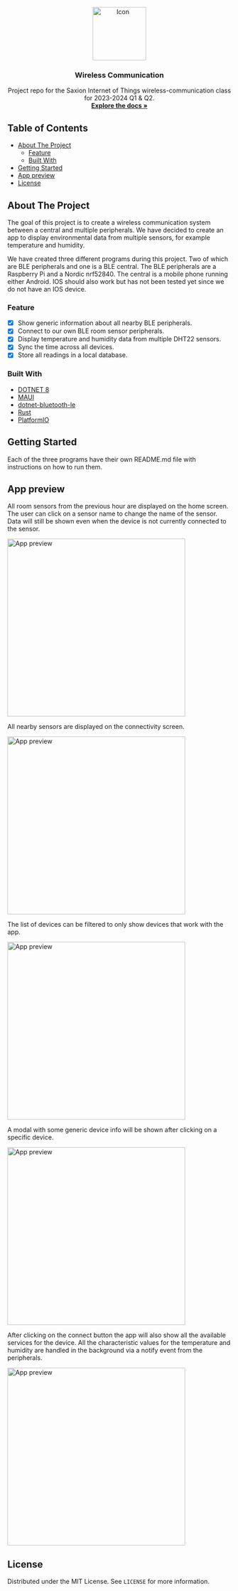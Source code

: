 <!-- PROJECT ICON -->
<br />
<div align="center">
  <a href="https://github.com/NancyTang50/wireless-communication">
    <img src="assets/icon.png" alt="Icon" width="120" height="120">
  </a>

  <h3 align="center">Wireless Communication</h3>

  <p align="center">
    Project repo for the Saxion Internet of Things wireless-communication class for 2023-2024 Q1 & Q2.
    <br />
    <a href="https://github.com/NancyTang50/wireless-communication/tree/master/docs"><strong>Explore the docs »</strong></a>
    <br />
  </p>
</div>


<!-- TABLE OF CONTENTS -->
## Table of Contents <!-- omit in toc -->
- [About The Project](#about-the-project)
  - [Feature](#feature)
  - [Built With](#built-with)
- [Getting Started](#getting-started)
- [App preview](#app-preview)
- [License](#license)


<!-- ABOUT THE PROJECT -->
## About The Project
The goal of this project is to create a wireless communication system between a central and multiple peripherals.
We have decided to create an app to display environmental data from multiple sensors, for example temperature and humidity.

We have created three different programs during this project. Two of which are BLE peripherals and one is a BLE central.
The BLE peripherals are a Raspberry Pi and a Nordic nrf52840. The central is a mobile phone running either Android. IOS should also work but has not been tested yet since we do not have an IOS device.

### Feature
- [x] Show generic information about all nearby BLE peripherals.
- [x] Connect to our own BLE room sensor peripherals.
- [x] Display temperature and humidity data from multiple DHT22 sensors.
- [x] Sync the time across all devices.
- [x] Store all readings in a local database.

<!-- BUILT WITH -->
### Built With
- [DOTNET 8](https://dotnet.microsoft.com/download/dotnet/8.0)
- [MAUI](https://learn.microsoft.com/en-us/dotnet/maui/what-is-maui?view=net-maui-8.0)
- [dotnet-bluetooth-le](https://github.com/dotnet-bluetooth-le/dotnet-bluetooth-le)
- [Rust](https://www.rust-lang.org/)
- [PlatformIO](https://platformio.org/)


<!-- GETTING STARTED -->
## Getting Started
Each of the three programs have their own README.md file with instructions on how to run them.


<!-- APP PREVIEW SCREENSHOTS -->
## App preview
All room sensors from the previous hour are displayed on the home screen.
The user can click on a sensor name to change the name of the sensor.
Data will still be shown even when the device is not currently connected to the sensor.

<img src="assets/index.png" alt="App preview" width="400">

All nearby sensors are displayed on the connectivity screen.

<img src="assets/connectivity.png" alt="App preview" width="400">

The list of devices can be filtered to only show devices that work with the app.

<img src="assets/connectivity_sensors_only.png" alt="App preview" width="400">

A modal with some generic device info will be shown after clicking on a specific device.

<img src="assets/device_info.png" alt="App preview" width="400">

After clicking on the connect button the app will also show all the available services for the device.
All the characteristic values for the temperature and humidity are handled in the background via a notify event from the peripherals.

<img src="assets/device_info_connected.png" alt="App preview" width="400">

<!-- LICENSE -->
## License

Distributed under the MIT License. See `LICENSE` for more information.
